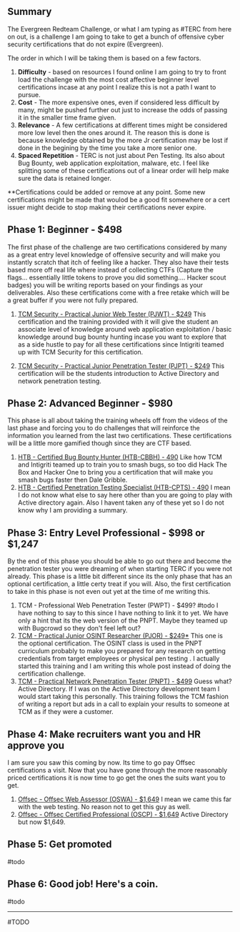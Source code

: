 ## Summary
The Evergreen Redteam Challenge, or what I am typing as #TERC from here on out, is a challenge I am going to take to get a bunch of offensive cyber security certifications that do not expire (Evergreen).

The order in which I will be taking them is based on a few factors.

1) **Difficulty** - based on resources I found online I am going to try to front load the challenge with the most cost affective beginner level certifications incase at any point I realize this is not a path I want to pursue.
2) **Cost** - The more expensive ones, even if considered less difficult by many, might be pushed further out just to increase the odds of passing it in the smaller time frame given.
3) **Relevance** - A few certifications at different times might be considered more low level then the ones around it. The reason this is done is because knowledge obtained by the more Jr certification may be lost if done in the begining by the time you take a more senior one.
4) **Spaced Repetition** - TERC is not just about Pen Testing. Its also about Bug Bounty, web application exploitation, malware, etc. I feel like splitting some of these certifications out of a linear order will help make sure the data is retained longer.

**Certifications could be added or remove at any point. Some new certifications might be made that woulod be a good fit somewhere or a cert issuer might decide to stop making their certifications never expire. 

## Phase 1: Beginner - $498

The first phase of the challenge are two certifications considered by many as a great entry level knowledge of offensive security and will make you instantly scratch that itch of feeling like a hacker. They also have their tests based more off real life where instead of collecting CTFs (Capture the flags... essentially little tokens to prove you did something.... Hacker scout badges) you will be writing reports based on your findings as your deliverables. Also these certifications come with a free retake which will be a great buffer if you were not fully prepared.

1) [TCM Security - Practical Junior Web Tester (PJWT) - $249](https://certifications.tcm-sec.com/pjwt/)
		This certification and the training provided with it will give the student an associate level of knowledge around web application exploitation / basic knowledge around bug bounty hunting incase you want to explore that as a side hustle to pay for all these certifications since Intigriti teamed up with TCM Security for this certification.
		
2) [TCM Security - Practical Junior Penetration Tester (PJPT) - $249](https://certifications.tcm-sec.com/pjpt/)
		This certification will be the students introduction to Active Directory and network penetration testing. 

## Phase 2: Advanced Beginner  - $980

This phase is all about taking the training wheels off from the videos of the last phase and forcing you to do challenges that will reinforce the information you learned from the last two certifications. These certifications will be a little more gamified though since they are CTF based.

1) [HTB - Certified Bug Bounty Hunter (HTB-CBBH) - 490](https://academy.hackthebox.com/preview/certifications/htb-certified-bug-bounty-hunter)
		Like how TCM and Intigriti teamed up to train you to smash bugs, so too did Hack The Box and Hacker One to bring you a certification that will make you smash bugs faster then Dale Gribble.
1) [HTB - Certified Penetration Testing Specialist (HTB-CPTS) - 490](https://academy.hackthebox.com/preview/certifications/htb-certified-penetration-testing-specialist)
		I mean I do not know what else to say here other than you are going to play with Active directory again. Also I havent taken any of these yet so I do not know why I am providing a summary.

## Phase 3: Entry Level Professional - $998  or $1,247

By the end of this phase you should be able to go out there and become the penetration tester you were dreaming of when starting TERC if you were not already. This phase is a little bit different since its the only phase that has an optional certification, a little certy treat if you will. Also, the first certification to take in this phase is not even out yet at the time of me writing this.

1) TCM - Professional Web Penetration Tester (PWPT) - $499? #todo
		I have nothing to say to this since I have nothing to link it to yet. We have only a hint that its the web version of the PNPT. Maybe they teamed up with Bugcrowd so they don't feel left out?
1) [TCM - Practical Junior OSINT Researcher (PJOR) - $249*](https://certifications.tcm-sec.com/pjor/)
		This one is the optional certification. The OSINT class is used in the PNPT curriculum probably to make you prepared for any research on getting credentials from target employees or physical pen testing . I actually started this training and I am writing this whole post instead of doing the certification challenge.
1) [TCM - Practical Network Penetration Tester (PNPT) - $499](https://certifications.tcm-sec.com/pnpt/)
		Guess what? Active Directory. If I was on the Active Directory development team I would start taking this personally. This training follows the TCM fashion of writing a report but ads in a call to explain your results to someone at TCM as if they were a customer.

## Phase 4: Make recruiters want you and HR approve you

I am sure you saw this coming by now. Its time to go pay Offsec certifications a visit. Now that you have gone through the more reasonably priced certifications it is now time to go get the ones the suits want you to get.

1) [Offsec - Offsec Web Assessor (OSWA) - $1,649](https://www.offsec.com/courses/web-200/)
		I mean we came this far with the web testing. No reason not to get this guy as well.
2) [Offsec - Offsec Certified Professional (OSCP) - $1,649](https://www.offsec.com/courses/pen-200/)
		Active Directory but now $1,649.

## Phase 5: Get promoted 

#todo

## Phase 6: Good job! Here's a coin.

#todo

---
#TODO 